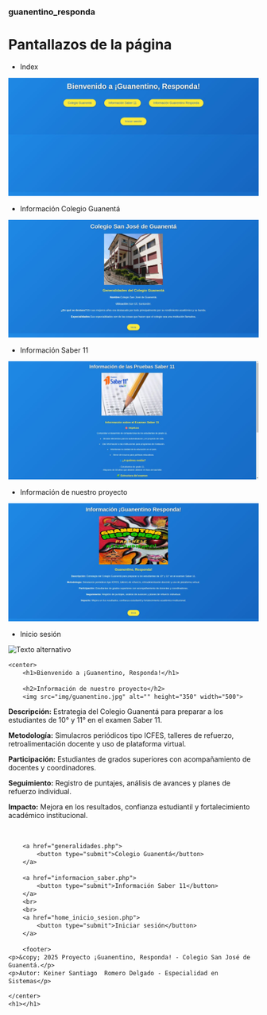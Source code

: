 ### guanentino_responda

# Pantallazos de la página

* Index

![Texto alternativo](img/index.jpg)

* Información Colegio Guanentá

![Texto alternativo](img/guanenta.jpg)

* Información Saber 11

![Texto alternativo](img/saber.jpg)

* Información de nuestro proyecto

![Texto alternativo](img/info.jpg)

* Inicio sesión

![Texto alternativo](img/sesión.jpg)






<!DOCTYPE html>
<html lang="en">
<head>
    <meta charset="UTF-8">
    <meta name="viewport" content="width=device-width, initial-scale=1.0">
    <title>¡Guanentino, responda!</title>
    <link rel="stylesheet" href="style.css">

    <center>
        <h1>Bienvenido a ¡Guanentino, Responda!</h1>

        <h2>Información de nuestro proyecto</h2>
        <img src="img/guanentino.jpg" alt="" height="350" width="500">

<p><strong>Descripción:</strong> Estrategia del Colegio Guanentá para preparar a los estudiantes de 10° y 11° en el examen Saber 11.</p>

<p><strong>Metodología:</strong> Simulacros periódicos tipo ICFES, talleres de refuerzo, retroalimentación docente y uso de plataforma virtual.</p>

<p><strong>Participación:</strong> Estudiantes de grados superiores con acompañamiento de docentes y coordinadores.</p>

<p><strong>Seguimiento:</strong> Registro de puntajes, análisis de avances y planes de refuerzo individual.</p>

<p><strong>Impacto:</strong> Mejora en los resultados, confianza estudiantil y fortalecimiento académico institucional.</p>

<br>

        <a href="generalidades.php">
            <button type="submit">Colegio Guanentá</button>
        </a>

        <a href="informacion_saber.php">
            <button type="submit">Información Saber 11</button>
        </a>    
        <br>
        <br>
        <a href="home_inicio_sesion.php">
            <button type="submit">Iniciar sesión</button>
        </a>

        <footer>
    <p>&copy; 2025 Proyecto ¡Guanentino, Responda! - Colegio San José de Guanentá.</p>
    <p>Autor: Keiner Santiago  Romero Delgado - Especialidad en Sistemas</p>
</footer>


    </center>
    <h1></h1>
</head>
<body>
    
</body>
</html>
